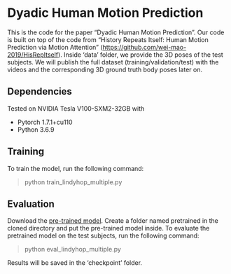# Dyadic Human Motion Prediction

This is the code for the paper “Dyadic Human Motion Prediction”. Our code is built on top of the code from “History Repeats Itself: Human Motion Prediction via Motion Attention” (https://github.com/wei-mao-2019/HisRepItself). Inside ‘data’ folder, we provide the 3D poses of the test subjects. We will publish the full dataset (training/validation/test) with the videos and the corresponding 3D ground truth body poses later on.

## Dependencies
Tested on NVIDIA Tesla V100-SXM2-32GB with
- Pytorch 1.7.1+cu110
- Python 3.6.9

## Training
To train the model, run the following command:
>python train_lindyhop_multiple.py

## Evaluation
Download the [pre-trained model](https://drive.google.com/drive/folders/1yASlB16LMQFviFVZUMa7FtH2tb5kdsF0?usp=sharing). Create a folder named pretrained in the cloned directory and put the pre-trained model inside.
To evaluate the pretrained model on the test subjects, run the following command:
>python eval_lindyhop_multiple.py

Results will be saved in the ‘checkpoint’ folder.
